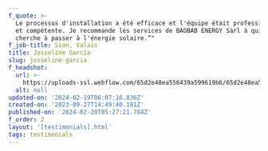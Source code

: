 ```yaml
---
f_quote: >-
  Le processus d'installation a été efficace et l'équipe était professionnelle
  et compétente. Je recommande les services de BAOBAB ENERGY Sàrl à quiconque
  cherche à passer à l'énergie solaire.”"
f_job-title: Sion, Valais
title: Josseline García
slug: josseline-garcia
f_headshot:
  url: >-
    https://uploads-ssl.webflow.com/65d2e48ea556439a599619b6/65d2e48ea556439a59961a03_Young%20Employees3.webp
  alt: null
updated-on: '2024-02-19T06:07:16.836Z'
created-on: '2023-09-27T14:49:40.181Z'
published-on: '2024-02-20T05:27:21.784Z'
f_order: 2
layout: '[testimonials].html'
tags: testimonials
---
```




